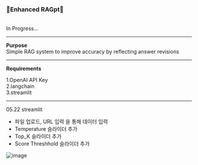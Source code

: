 ### 🦾Enhanced RAGpt🦾
<br>
In Progress...<br>
<hr>

**Purpose**
<br>
Simple RAG system to improve accuracy by reflecting answer revisions
<br>
<hr>

**Requirements**

1.OpenAI API Key<br>
2.langchain<br> 
3.streamlit<br>

---
05.22 streamlit
- 파일 업로드, URL 입력 을 통해 데이터 입력
- Temperature 슬라이더 추가
- Top_K 슬라이더 추가
- Score Threshhold 슬라이더 추가

![image](https://github.com/ailiens/ragpt/assets/141120294/f6a9b807-c432-4a8d-9c82-d5e48035b5af)

